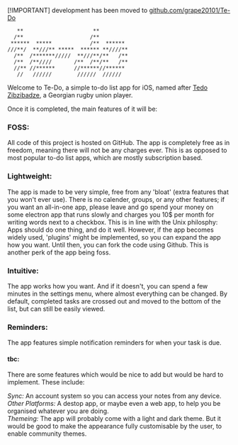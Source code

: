 [!IMPORTANT]
development has been moved to <a href="https://github.com/grape20101/Te-Do">github.com/grape20101/Te-Do<a>


```
   **                      **         
  /**                     /**         
 ******  *****            /**  ****** 
///**/  **///** *****  ****** **////**
  /**  /*******/////  **///**/**   /**
  /**  /**////       /**  /**/**   /**
  //** //******      //******//****** 
   //   //////        //////  //////  
```
Welcome to Te-Do, a simple to-do list app for iOS, named after <a href="https://en.wikipedia.org/wiki/Tedo_Zibzibadze">Tedo Zibzibadze</a>, a Georgian rugby union player.

Once it is completed, the main features of it will be:

### FOSS:
All code of this project is hosted on GitHub. The app is completely free as in freedom, meaning there will not be any charges ever. This is as opposed to most popular to-do list apps, which are mostly subscription based.

### Lightweight: 
The app is made to be very simple, free from any 'bloat' (extra features that you won't ever use). There is no calender, groups, or any other features; if you want an all-in-one app, please leave and go spend your money on some electron app that runs slowly and charges you 10$ per month for writing words next to a checkbox. This is in line with the Unix philosphy: Apps should do one thing, and do it well.
However, if the app becomes widely used, 'plugins' might be implemented, so you can expand the app how you want. Until then, you can fork the code using Github. This is another perk of the app being foss. 

### Intuitive:
The app works how you want. And if it doesn't, you can spend a few minutes in the settings menu, where almost everything can be changed. By default, completed tasks are crossed out and moved to the bottom of the list, but can still be easily viewed. 

### Reminders:
The app features simple notification reminders for when your task is due. 

#### tbc:
There are some features which would be nice to add but would be hard to implement. These include:

*Sync:* An account system so you can access your notes from any device.
<br>
*Other Platforms:* A destop app, or maybe even a web app, to help you be organised whatever you are doing.
<br>
*Themeing:* The app will probably come with a light and dark theme. But it would be good to make the appearance fully customisable by the user, to enable community themes.








